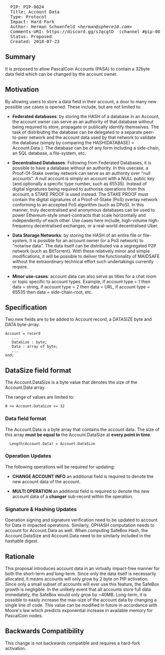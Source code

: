 <pre>
  PIP: PIP-0024
  Title: Account Data
  Type: Protocol
  Impact: Hard-Fork
  Author: Herman Schoenfeld <i>&lt;herman@sphere10.com&gt;</i>
  Comments-URI: https://discord.gg/sJqcgtD  (channel #pip-0023)
  Status: Proposed
  Created: 2018-07-23
</pre>

## Summary

It is proposed to allow PascalCoin Accounts (PASA) to contain a 32byte data field which can be changed by the account owner. 

## Motivation

By allowing users to store a data field in their account, a door to many new possible use cases is opened. These include, but are not limited to:

- **Federated databases**: by storing the HASH of a database in an Account, the account owner can serve as an authority of that database without being required to store, propagate or publically identify themselves. The task of distributing the database can be delegated to a separate peer-to-peer network and the account data used by that network to validate the database (simply by comparing the HASH(DATABASE) = Account.Data ). The database can be of any form including a side-chain, an SQL database, a file-system, etc. 

- **Decentralised Databases**: Following from Federated Databases, it is possible to have a database without an authority. In this usecase, a Proof-Of-Stake overlay network can serve as an authority over "null accounts". A null account is simply an account with a NULL public key (and optionally a specific type number, such as 65535). Instead of digital signatures being 
required to authorise operations from this account, a STAKE PROOF is used instead. The STAKE PROOF must contain the digital signatures of a Proof-of-Stake (PoS) overlay network conforming to an accepted PoS algorithm (such as DPoS). In this manner, truly decentralised and anonymous databases can be used to power Ethereum-style smart-contracts that scale horizontally and independently of each other.  Use cases here include, high-volume high-frequency decentralised exchanges, or a real-world decentralised Uber.

- **Data Storage Networks**: by storing the HASH of an entire file or file-system, it is possible for an account owner (or a PoS network) to "notarise data". The data itself can be distributed via a segregated P2P network (such as BitTorrent). With these relatively minor and simple modifications, it will be possible to deliver the functionality of MAIDSAFE without the extraordinary technical effort such undertakings currently require.

- **Minor use-cases**: account data can also serve as titles for a chat room or topic specific to account types. Example, if account type = 1 then data = string, if account type = 2 then data = URL, if account type = 65535 then data = side-chain-root, etc.

## Specification

Two new fields are to be added to Account record, a DATASIZE byte and DATA byte-array.

```
Account = record
   ...
   DataSize : byte;
   Data : array of byte;
   ...
end;
```

## DataSize field format

The Account.DataSize is a byte value that denotes the size of the Account.Data array. 

The range of values are limited to:

```
0 <= Account.DataSize <= 32
```

### Data field format

The Account.Data is a byte array that contains the account data.  The size of this array **must be equal to** the Account.DataSize at **every point in time**.

```
  Length(Account.Data) = Account.DataSize
```


### Operation Updates

The following operations will be required for updating:

- **CHANGE ACCOUNT INFO** an additional field is required to denote the new account data of the account.

- **MULTI OPERATION** an additional field is required to denote the new account data of a **changer** sub-record within the operation.

### Signature & Hashing Updates

Operation signing and signature verification need to be updated to account for Data in impacted operations. Similarly, OPHASH computation needs to account for Account.Data as well. When computing SafeBox Hash, the Account.DataSize and Account.Data need to be similarly included in the hashable digest.

## Rationale

This proposal introduces account data in an virtually impact-free manner for both the short-term and long-term. Since only the data itself is necessarily allocated, it means accounts will only grow by 2 byte on PIP activation. Since only a small subset of accounts will ever use this feature, the SafeBox growth is negligible. In the unlikely event that all accounts store full data immediately, the SafeBox would only grow by ~40MB. Long-term, it is possible to easily increase the max-size of the account data by changing a single line of code. This value can be modified in future in accordance with Moore's law which predicts exponential increase in available memory for PascalCoin nodes.

## Backwards Compatibility

This change is not backwards compatible and requires a hard-fork activation.
